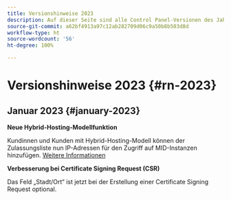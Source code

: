 ```yaml
---
title: Versionshinweise 2023
description: Auf dieser Seite sind alle Control Panel-Versionen des Jahres 2023 aufgelistet.
source-git-commit: a62bf4913a97c12ab282709d06c9a50b8b503d8d
workflow-type: ht
source-wordcount: '56'
ht-degree: 100%

---
```


# Versionshinweise 2023 {#rn-2023}

## Januar 2023 {#january-2023}

**Neue Hybrid-Hosting-Modellfunktion**

Kundinnen und Kunden mit Hybrid-Hosting-Modell können der Zulassungsliste nun IP-Adressen für den Zugriff auf MID-Instanzen hinzufügen. [Weitere Informationen](../instances-settings/using/ip-allow-listing-instance-access.md)

**Verbesserung bei Certificate Signing Request (CSR)**

Das Feld „Stadt/Ort“ ist jetzt bei der Erstellung einer Certificate Signing Request optional.
